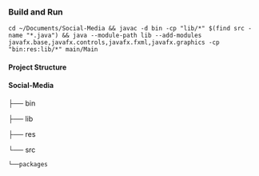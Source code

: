 ### Build and Run

```
cd ~/Documents/Social-Media && javac -d bin -cp "lib/*" $(find src -name "*.java") && java --module-path lib --add-modules javafx.base,javafx.controls,javafx.fxml,javafx.graphics -cp "bin:res:lib/*" main/Main
```
#### Project Structure

#### Social-Media

├── bin

├── lib

├── res

└── src

    └──packages 
